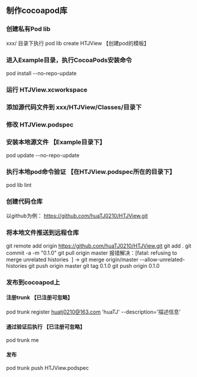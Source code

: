 ## 制作cocoapod库 

### 创建私有Pod lib
 xxx/ 目录下执行
 pod lib create HTJView  【创建pod的模板】
 
### 进入Example目录，执行CocoaPods安装命令 

 pod install --no-repo-update
 
### 运行 HTJView.xcworkspace

### 添加源代码文件到 xxx/HTJView/Classes/目录下

### 修改 HTJView.podspec 

### 安装本地源文件 【Example目录下】
pod update --no-repo-update

### 执行本地pod命令验证 【在HTJView.podspec所在的目录下】
pod lib lint

### 创建代码仓库
以github为例： https://github.com/huaTJ0210/HTJView.git

### 将本地文件推送到远程仓库  
git remote add origin https://github.com/huaTJ0210/HTJView.git 
git add .
git commit -a -m "0.1.0"
git pull origin master  报错解决：[fatal: refusing to merge unrelated histories  ] -> git merge origin/master --allow-unrelated-histories 
git push origin master
git tag 0.1.0
git push origin 0.1.0

### 发布到cocoapod上   

#### 注册trunk 【已注册可忽略】
 pod trunk register huatj0210@163.com  'huaTJ' --description='描述信息'  
 
#### 通过验证后执行 【已注册可忽略】
 pod trunk me
####  发布 
 pod trunk push HTJView.podspec

